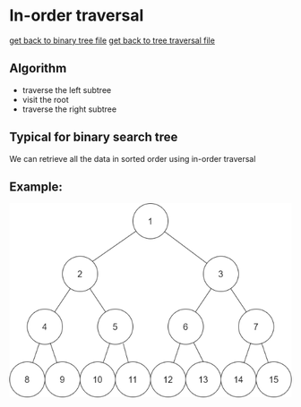 # In-order traversal

[get back to binary tree file](binTree.md)
[get back to tree traversal file](traversal.md)

## Algorithm
- traverse the left subtree
- visit the root
- traverse the right subtree

## Typical for binary search tree
We can retrieve all the data in sorted order using in-order traversal

## Example:
![tree](binaryTree.png)